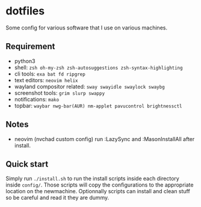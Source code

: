 # dotfiles
Some config for various software that I use on various machines.

## Requirement

- python3
- shell: `zsh oh-my-zsh zsh-autosuggestions zsh-syntax-highlighting`
- cli tools: `exa bat fd ripgrep` 
- text editors: `neovim helix` 
- wayland compositor related: `sway swayidle swaylock swaybg`
- screenshot tools: `grim slurp swappy`
- notifications: `mako`
- topbar: `waybar nwg-bar(AUR) nm-applet pavucontrol brightnessctl`

## Notes 

- neovim (nvchad custom config) run :LazySync and :MasonInstallAll after install.

## Quick start

Simply run `./install.sh` to run the install scripts inside each directory inside `config/`. Those scripts will copy the configurations to the appropriate location on the newmachine. Optionnally scripts can install and clean stuff so be careful and read it they are dummy.
